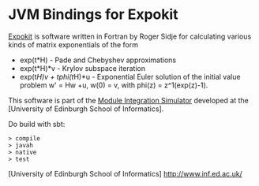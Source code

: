 JVM Bindings for Expokit
========================

[Expokit] is software written in Fortran by Roger Sidje for
calculating various kinds of matrix exponentials of the 
form

   * exp(t*H) - Pade and Chebyshev approximations
   * exp(t*H)*v - Krylov subspace iteration
   * exp(t*H)*v + t*phi(t*H)*u - Exponential Euler solution
     of the initial value problem w' = Hw +u, w(0) = v, with
     phi(z) = z^1(exp(z)-1).

This software is part of the [Module Integration Simulator]
developed at the [University of Edinburgh School of Informatics].

Do build with sbt:

~~~~~
> compile
> javah
> native
> test
~~~~~

[Expokit]: http://www.maths.uq.edu.au/expokit/
[Module Integration Simulator]: https://edinburgh-rbm.github.io/
[University of Edinburgh School of Informatics] http://www.inf.ed.ac.uk/
